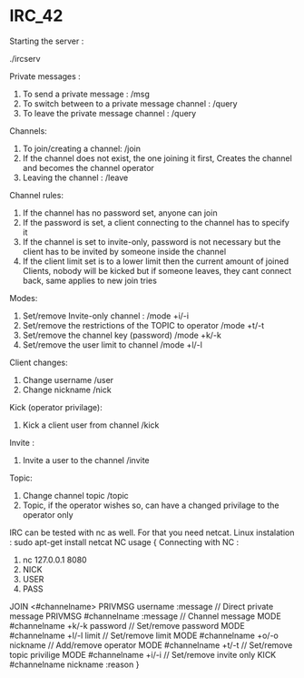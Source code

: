 # IRC_42

Starting the server :

./ircserv <port> <password>

Private messages :
1.	To send a private message :					                      /msg <username> <message>
2.	To switch between to a private message channel :		      /query <username>
3.	To leave the private message channel :				            /query

Channels:
1.	To join/creating a channel:					                      /join <channel name>
2.	If the channel does not exist, the one joining it first, 
	Creates the channel and becomes the channel operator
3.	Leaving the channel :						                          /leave

Channel rules:
1.	If the channel has no password set, anyone can join
2.	If the password is set, a client connecting to the channel has to specify it
3.	If the channel is set to invite-only, password is not necessary but
	the client has to be invited by someone inside the channel
4. 	If the client limit set is to a lower limit then the current 
	amount of joined Clients, nobody will be kicked but if someone leaves,
	they cant connect back, same applies to new join tries

Modes:
1.	Set/remove Invite-only channel : 				                /mode +i/-i
2.	Set/remove the restrictions of the TOPIC to operator		/mode +t/-t
3.	Set/remove the channel key (password)				            /mode +k/-k <password>
4.	Set/remove the user limit to channel				            /mode +l/-l <limit>
	
Client changes:
1. 	Change username							                            /user <new username>
2.	Change nickname							                            /nick <new nickname>

Kick (operator privilage):
1.	Kick a client user from channel 				                /kick <username>

Invite :
1.	Invite a user to the channel 					                  /invite <username>

Topic:
1.	Change channel topic						                        /topic <topic name>
2.	Topic, if the operator wishes so, 
	can have a changed privilage to the operator only

IRC can be tested with nc as well. For that you need netcat. 
Linux instalation : sudo apt-get install netcat 
NC usage
{
Connecting with NC :
1. nc 127.0.0.1 8080
2. NICK <define nickname>
3. USER <define username>
4. PASS <write password>

JOIN <#channelname>
PRIVMSG username :message		          // Direct private message
PRIVMSG #channelname :message 		    // Channel message
MODE	#channelname +k/-k password	    // Set/remove password
MODE	#channelname +l/-l limit	      // Set/remove limit
MODE	#channelname +o/-o nickname	    // Add/remove operator
MODE	#channelname +t/-t		          // Set/remove topic privilige
MODE	#channelname +i/-i 		          // Set/remove invite only
KICK	#channelname nickname :reason
}
